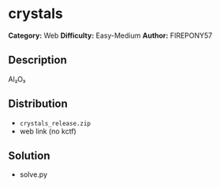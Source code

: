 # crystals
**Category:** Web
**Difficulty:** Easy-Medium
**Author:** FIREPONY57

## Description

Al₂O₃

## Distribution

- `crystals_release.zip`
- web link (no kctf)

## Solution

- solve.py

